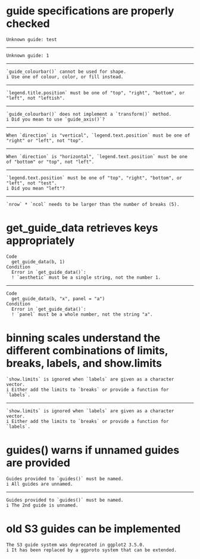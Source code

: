 # guide specifications are properly checked

    Unknown guide: test

---

    Unknown guide: 1

---

    `guide_colourbar()` cannot be used for shape.
    i Use one of colour, color, or fill instead.

---

    `legend.title.position` must be one of "top", "right", "bottom", or "left", not "leftish".

---

    `guide_colourbar()` does not implement a `transform()` method.
    i Did you mean to use `guide_axis()`?

---

    When `direction` is "vertical", `legend.text.position` must be one of "right" or "left", not "top".

---

    When `direction` is "horizontal", `legend.text.position` must be one of "bottom" or "top", not "left".

---

    `legend.text.position` must be one of "top", "right", "bottom", or "left", not "test".
    i Did you mean "left"?

---

    `nrow` * `ncol` needs to be larger than the number of breaks (5).

# get_guide_data retrieves keys appropriately

    Code
      get_guide_data(b, 1)
    Condition
      Error in `get_guide_data()`:
      ! `aesthetic` must be a single string, not the number 1.

---

    Code
      get_guide_data(b, "x", panel = "a")
    Condition
      Error in `get_guide_data()`:
      ! `panel` must be a whole number, not the string "a".

# binning scales understand the different combinations of limits, breaks, labels, and show.limits

    `show.limits` is ignored when `labels` are given as a character vector.
    i Either add the limits to `breaks` or provide a function for `labels`.

---

    `show.limits` is ignored when `labels` are given as a character vector.
    i Either add the limits to `breaks` or provide a function for `labels`.

# guides() warns if unnamed guides are provided

    Guides provided to `guides()` must be named.
    i All guides are unnamed.

---

    Guides provided to `guides()` must be named.
    i The 2nd guide is unnamed.

# old S3 guides can be implemented

    The S3 guide system was deprecated in ggplot2 3.5.0.
    i It has been replaced by a ggproto system that can be extended.

